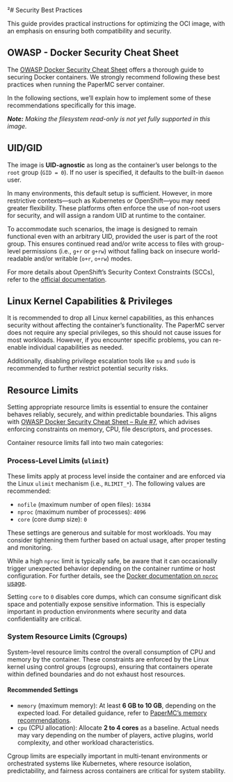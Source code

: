 ²# Security Best Practices

This guide provides practical instructions for optimizing the OCI image, with an emphasis on ensuring both compatibility and security.

## OWASP - Docker Security Cheat Sheet

The [OWASP Docker Security Cheat Sheet](https://cheatsheetseries.owasp.org/cheatsheets/Docker_Security_Cheat_Sheet.html) offers a thorough guide to securing
Docker containers. We strongly recommend following these best practices when running the PaperMC server container.

In the following sections, we’ll explain how to implement some of these recommendations specifically for this image.

_**Note:** Making the filesystem read-only is not yet fully supported in this image._

## UID/GID

The image is **UID-agnostic** as long as the container’s user belongs to the `root` group (`GID = 0`). If no user is specified, it defaults to the built-in
`daemon` user.

In many environments, this default setup is sufficient. However, in more restrictive contexts—such as Kubernetes or OpenShift—you may need greater flexibility.
These platforms often enforce the use of non-root users for security, and will assign a random UID at runtime to the container.

To accommodate such scenarios, the image is designed to remain functional even with an arbitrary UID, provided the user is part of the root group. This ensures
continued read and/or write access to files with group-level permissions (i.e., `g+r` or `g+rw`) without falling back on insecure world-readable and/or
writable (`o+r`, `o+rw`) modes.

For more details about OpenShift’s Security Context Constraints (SCCs), refer to
the [official documentation](https://docs.openshift.com/container-platform/latest/concepts/policy/security-context-constraints.html).

## Linux Kernel Capabilities & Privileges

It is recommended to drop all Linux kernel capabilities, as this enhances security without affecting the container’s functionality. The PaperMC server does not
require any special privileges, so this should not cause issues for most workloads. However, if you encounter specific problems, you can re-enable individual
capabilities as needed.

Additionally, disabling privilege escalation tools like `su` and `sudo` is recommended to further restrict potential security risks.

## Resource Limits

Setting appropriate resource limits is essential to ensure the container behaves reliably, securely, and within predictable boundaries. This aligns with [OWASP
Docker Security Cheat Sheet – Rule #7](https://cheatsheetseries.owasp.org/cheatsheets/Docker_Security_Cheat_Sheet.html#rule-7-limit-resources-memory-cpu-file-descriptors-processes-restarts),
which advises enforcing constraints on memory, CPU, file descriptors, and processes.

Container resource limits fall into two main categories:

### Process-Level Limits (`ulimit`)

These limits apply at process level inside the container and are enforced via the Linux `ulimit` mechanism (i.e., `RLIMIT_*`). The following values are
recommended:

* `nofile` (maximum number of open files): `16384`
* `nproc` (maximum number of processes): `4096`
* `core` (core dump size): `0`

These settings are generous and suitable for most workloads. You may consider tightening them further based on actual usage, after proper testing and
monitoring.

While a high `nproc` limit is typically safe, be aware that it can occasionally trigger unexpected
behavior depending on the container runtime or host configuration. For further details, see
the [Docker documentation on `nproc` usage](https://docs.docker.com/reference/cli/docker/container/run/#for-nproc-usage).

Setting `core` to `0` disables core dumps, which can consume significant disk space and potentially expose sensitive information. This is especially important
in production environments where security and data confidentiality are critical.

### System Resource Limits (Cgroups)

System-level resource limits control the overall consumption of CPU and memory by the container. These constraints are enforced by the Linux kernel using
control groups (cgroups), ensuring that containers operate within defined boundaries and do not exhaust host resources.

#### Recommended Settings

* `memory` (maximum memory): At least **6 GB to 10 GB**, depending on the expected load. For detailed guidance, refer
  to [PaperMC’s memory recommendations](https://docs.papermc.io/paper/aikars-flags/#recommended-memory).
* `cpu` (CPU allocation): Allocate **2 to 4 cores** as a baseline. Actual needs may vary depending on the number of players, active plugins, world complexity,
  and other workload characteristics.

Cgroup limits are especially important in multi-tenant environments or orchestrated systems like Kubernetes, where resource isolation, predictability, and
fairness across containers are critical for system stability.

